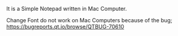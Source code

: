 It is a Simple Notepad written in Mac Computer.

Change Font do not work on Mac Computers because of the bug;
https://bugreports.qt.io/browse/QTBUG-70610

